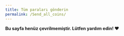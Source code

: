 ```yaml
---
title: Tüm paraları gönderin
permalink: /Send_all_coins/
---
```


**Bu sayfa henüz çevrilmemiştir. Lütfen yardım edin! ❤**
